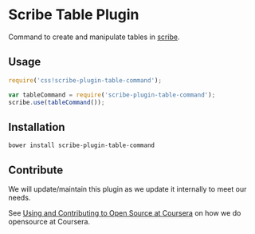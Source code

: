 # Scribe Table Plugin

Command to create and manipulate tables in [scribe](https://github.com/guardian/scribe/).

## Usage

```javascript
require('css!scribe-plugin-table-command');

var tableCommand = require('scribe-plugin-table-command');
scribe.use(tableCommand());
```

## Installation

```
bower install scribe-plugin-table-command
```

## Contribute

We will update/maintain this plugin as we update it internally to meet our needs.

See [Using and Contributing to Open Source at Coursera](https://tech.coursera.org/blog/2014/09/08/using-and-contributing-to-open-source-at-coursera/) on how we do
opensource at Coursera.